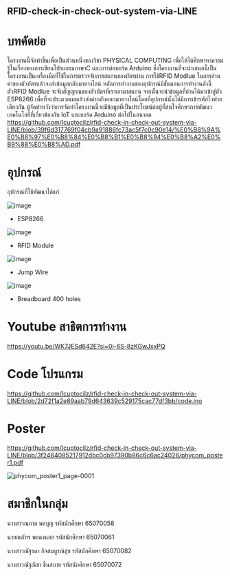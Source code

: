 ## RFID-check-in-check-out-system-via-LINE
# บทคัดย่อ
  โครงงานนี้จัดทำขึ้นเพื่อเป็นส่วนหนึ่งของวิชา PHYSICAL COMPUTING เพื่อให้ได้ศึกษาหาความรู้ในเรื่องของการเขียนโปรแกรมภาษาC และการต่อบอร์ด Arduino ซึ่งโครงงานที่จะนำเสนอนี้เป็นโครงงานเป็นเครื่องมือที่ใช้ในการตรวจจับการสแกนของบัตรผ่าน การใช้RFID Modlue ในการอ่านค่าของตัวบัตรแล้วจะส่งข้อมูลกลับมาทางไลน์
หลักการทำงานของอุปกรณ์มีขั้นตอนการทำงานดังนี้ ตัวRFID Modlue จะจับสัญญาณของตัวบัตรที่เราเอามาสแกน จากนั้นจะนำข้อมูลที่อ่านได้มาเข้าสู่ตัว ESP8266 เพื่อที่จะประมวลผลแล้วส่งค่ากลับออกมาทางไลน์โดยที่อุปกรณ์นั้นได้มีการเข้ารหัสไวฟายเดียวกัน ผู้จัดทำหวังว่าการจัดทำโครงงานนี้จะมีข้อมูลที่เป็นประโยชน์ต่อผู้ที่สนใจศึกษาการพัฒนาเทคโนโลยีที่เกี่ยวข้องกับ IoT และบอร์ด Arduino ต่อไปในอนาคต
https://github.com/Icuptocilz/rfid-check-in-check-out-system-via-LINE/blob/39f6d317769f04cb9a91886fc73ac5f7c0c90e14/%E0%B8%9A%E0%B8%97%E0%B8%84%E0%B8%B1%E0%B8%94%E0%B8%A2%E0%B9%88%E0%B8%AD.pdf

# อุปกรณ์
อุปกรณ์ที่ใช้พัฒนาได้แก่

![image](https://miro.medium.com/v2/resize:fit:1024/1*Yu0w5T7AWg8WqjVFXwaQPg.jpeg)
- ESP8266
  
![image](https://m.media-amazon.com/images/I/71wuC+BKB4L.jpg)
- RFID Module
  
![image](https://inwfile.com/s-cq/pfcgbw.jpg)
- Jump Wire

![image](https://inwfile.com/s-cq/77kui9.jpg)
- Breadboard 400 holes 
 
# Youtube สาธิตการทำงาน
https://youtu.be/WK7JESd642E?si=0i-6S-8zKGwJxxPQ

# Code โปรแกรม
https://github.com/Icuptocilz/rfid-check-in-check-out-system-via-LINE/blob/2d72f1a2e89aab79d643639c529175cac77df3bb/code.ino

# Poster
https://github.com/Icuptocilz/rfid-check-in-check-out-system-via-LINE/blob/3f2464085217912dbc0cb97390b86c6c6ac24026/phycom_poster1.pdf


![phycom_poster1_page-0001](https://github.com/Icuptocilz/rfid-check-in-check-out-system-via-LINE/assets/112687372/1164767a-e3d8-44c8-8a7e-eb5ff0736c80)

# สมาชิกในกลุ่ม
นางสาวณกาล พลบุญ		    รหัสนักศึกษา 65070058

นายณภัทร พลดงนอก 		  รหัสนักศึกษา 65070061

นางสาวณัฐรดา กิจสมบูรณ์สุข	รหัสนักศึกษา 65070082

นางสาวณัฐณิชา ชื่นสบาย 	  รหัสนักศึกษา 65070072
